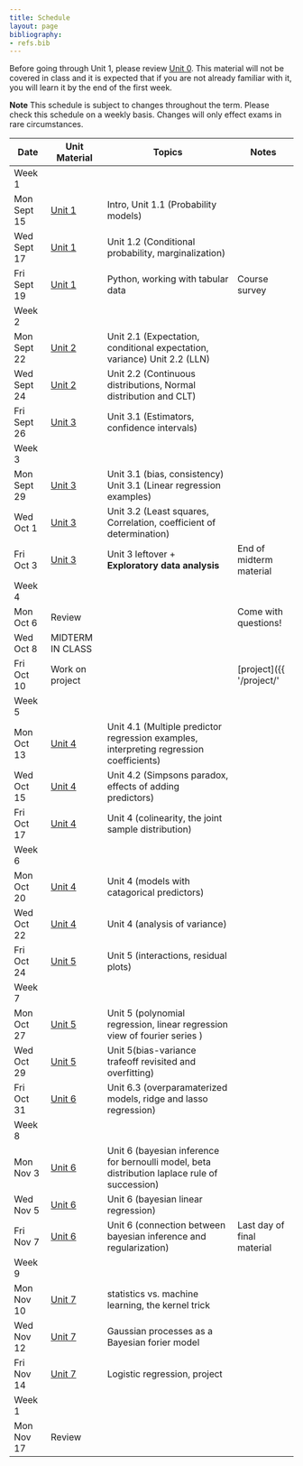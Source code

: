 ```yaml
---
title: Schedule
layout: page
bibliography:
- refs.bib
---
```


Before going through Unit 1, please review [Unit 0](../unit0/index.html). This material will not be covered in class and it is expected that if you are not already familiar with it, you will learn it by the end of the first week.

**Note** This schedule is subject to changes throughout the term. Please check this schedule on a weekly basis. Changes will only effect exams in rare circumstances. 


| Date       | Unit Material       | Topics | Notes |
|------------|------------|--------|-------------|
| Week 1 || | | 
| Mon Sept 15 | [Unit 1](../unit1/index.html) | Intro, Unit 1.1 (Probability models) |  |
| Wed Sept 17 | [Unit 1](../unit1/index.html) | Unit 1.2 (Conditional probability, marginalization) |  |
| Fri Sept 19 | [Unit 1](../unit1/index.html) | Python, working with tabular data | Course survey |
| Week 2 || | | 
| Mon Sept 22 | [Unit 2](../unit2/index.html) | Unit 2.1 (Expectation, conditional expectation, variance)  Unit 2.2 (LLN) |  |
| Wed Sept 24 | [Unit 2](../unit2/index.html)  | Unit 2.2 (Continuous distributions, Normal distribution and CLT) |  |
| Fri Sept 26 | [Unit 3](../unit2/index.html) | Unit 3.1 (Estimators, confidence intervals) |  |
| Week 3 || | | 
| Mon Sept 29 | [Unit 3](../unit3/index.html) | Unit 3.1 (bias, consistency)  Unit 3.1 (Linear regression examples)   |  |
| Wed Oct 1   | [Unit 3](../unit3/index.html) | Unit 3.2 (Least squares, Correlation, coefficient of determination) |  |
| Fri Oct 3   | [Unit 3](../unit3/index.html)| Unit 3 leftover + **Exploratory data analysis** | End of midterm material |
| Week 4 || | | 
| Mon Oct 6   | Review | | Come with questions! |
| Wed Oct 8   | MIDTERM IN CLASS |  |  |
| Fri Oct 10  | Work on project |  |  [project]({{ '/project/' | relative_url }}) progress (on canvas)|
| Week 5 || | | 
| Mon Oct 13  | [Unit 4](../unit4/index.html) | Unit 4.1 (Multiple predictor regression examples, interpreting regression coefficients) |  |
| Wed Oct 15  | [Unit 4](../unit4/index.html)| Unit 4.2 (Simpsons paradox, effects of adding predictors)  |  |
| Fri Oct 17  | [Unit 4](../unit4/index.html) | Unit 4 (colinearity, the joint sample distribution) |  |
| Week 6 || | | 
| Mon Oct 20  | [Unit 4](../unit4/index.html) | Unit 4 (models with catagorical predictors) |  |
| Wed Oct 22  | [Unit 4](../unit4/index.html) | Unit 4 (analysis of variance)  |  |
| Fri Oct 24  | [Unit 5](../unit5/index.html) | Unit 5 (interactions, residual plots)  |  |
| Week 7 || | | 
| Mon Oct 27  | [Unit 5](../unit5/index.html) | Unit 5 (polynomial regression, linear regression view of fourier series )  |  |
| Wed Oct 29  | [Unit 5](../unit5/index.html) | Unit 5(bias-variance trafeoff revisited and overfitting)  |  |
| Fri Oct 31  | [Unit 6](../unit6/index.html) | Unit 6.3  (overparamaterized models, ridge and lasso regression) |  |
| Week 8 || | | 
| Mon Nov 3   | [Unit 6](../unit6/index.html) | Unit 6 (bayesian inference for bernoulli model, beta distribution laplace rule of succession) |  |
| Wed Nov 5   | [Unit 6](../unit6/index.html) | Unit 6 (bayesian linear regression) |   |
| Fri Nov 7   | [Unit 6](../unit6/index.html) | Unit 6 (connection between bayesian inference and regularization)| Last day of final material|
| Week 9 || | | 
| Mon Nov 10  | [Unit 7](../unit7/index.html) | statistics vs. machine learning,  the kernel trick|  |
| Wed Nov 12  | [Unit 7](../unit7/index.html) | Gaussian processes as a Bayesian forier model |  |
| Fri Nov 14  | [Unit 7](../unit7/index.html) | Logistic regression, project|  |
| Week 1 || | | 
| Mon Nov 17  | Review | |  |
